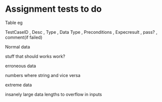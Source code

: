 # Assignment tests to do
Table eg

TestCaseID , Desc , Type , Data Type , Preconditions , Expecresult , pass? , comment(if failed) 

Normal data

stuff that should works work?

erroneous data

numbers where string and vice versa

extreme data

insanely large data lengths to overflow in inputs